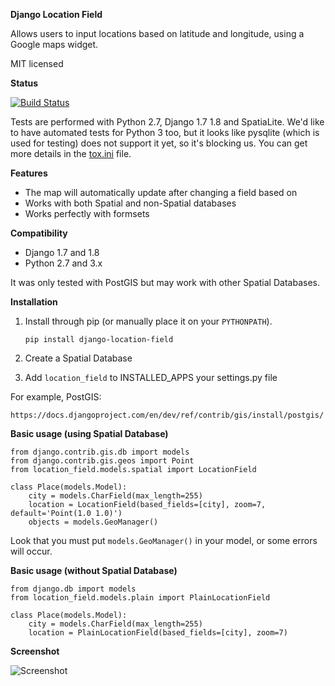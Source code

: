 **Django Location Field**

Allows users to input locations based on latitude and longitude, using a Google maps widget.

MIT licensed

**Status**

[![Build Status](https://travis-ci.org/caioariede/django-location-field.svg?branch=master)](https://travis-ci.org/caioariede/django-location-field)

Tests are performed with Python 2.7, Django 1.7 1.8 and SpatiaLite. We'd like to have automated tests for Python 3 too, but it looks like pysqlite (which is used for testing) does not support it yet, so it's blocking us. You can get more details in the [tox.ini](https://github.com/caioariede/django-location-field/blob/master/tox.ini#L40) file.

**Features**

* The map will automatically update after changing a field based on
* Works with both Spatial and non-Spatial databases
* Works perfectly with formsets

**Compatibility**

* Django 1.7 and 1.8
* Python 2.7 and 3.x

It was only tested with PostGIS but may work with other Spatial Databases.

**Installation**

1. Install through pip (or manually place it on your `PYTHONPATH`).

    `pip install django-location-field`

2. Create a Spatial Database
3. Add `location_field` to INSTALLED_APPS your settings.py file

For example, PostGIS:

    https://docs.djangoproject.com/en/dev/ref/contrib/gis/install/postgis/

**Basic usage (using Spatial Database)**

    from django.contrib.gis.db import models
    from django.contrib.gis.geos import Point
    from location_field.models.spatial import LocationField

    class Place(models.Model):
        city = models.CharField(max_length=255)
        location = LocationField(based_fields=[city], zoom=7, default='Point(1.0 1.0)')
        objects = models.GeoManager()

Look that you must put `models.GeoManager()` in your model, or some errors will occur.

**Basic usage (without Spatial Database)**

    from django.db import models
    from location_field.models.plain import PlainLocationField

    class Place(models.Model):
        city = models.CharField(max_length=255)
        location = PlainLocationField(based_fields=[city], zoom=7)

**Screenshot**

![Screenshot](https://github.com/caioariede/django-location-field/raw/master/screenshot.png)
